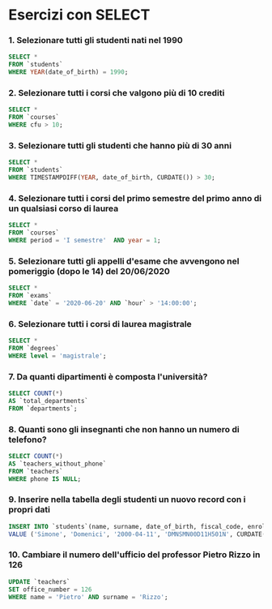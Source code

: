 # Esercizi con SELECT

### 1. Selezionare tutti gli studenti nati nel 1990
```sql
SELECT *
FROM `students`
WHERE YEAR(date_of_birth) = 1990;
```
### 2. Selezionare tutti i corsi che valgono più di 10 crediti
```sql
SELECT * 
FROM `courses` 
WHERE cfu > 10;
```
### 3. Selezionare tutti gli studenti che hanno più di 30 anni
```sql
SELECT * 
FROM `students` 
WHERE TIMESTAMPDIFF(YEAR, date_of_birth, CURDATE()) > 30;
```
### 4. Selezionare tutti i corsi del primo semestre del primo anno di un qualsiasi corso di laurea
```sql
SELECT * 
FROM `courses` 
WHERE period = 'I semestre'  AND year = 1;
```
### 5. Selezionare tutti gli appelli d'esame che avvengono nel pomeriggio (dopo le 14) del 20/06/2020
```sql
SELECT * 
FROM `exams`
WHERE `date` = '2020-06-20' AND `hour` > '14:00:00';
```
### 6. Selezionare tutti i corsi di laurea magistrale
```sql
SELECT * 
FROM `degrees` 
WHERE level = 'magistrale';
```
### 7. Da quanti dipartimenti è composta l'università?
```sql
SELECT COUNT(*) 
AS `total_departments` 
FROM `departments`;
```
### 8. Quanti sono gli insegnanti che non hanno un numero di telefono?
```sql
SELECT COUNT(*) 
AS `teachers_without_phone` 
FROM `teachers` 
WHERE phone IS NULL;
```
### 9. Inserire nella tabella degli studenti un nuovo record con i propri dati
```sql
INSERT INTO `students`(name, surname, date_of_birth, fiscal_code, enrolment_date, registration_number , email, degree_id) 
VALUE ('Simone', 'Domenici', '2000-04-11', 'DMNSMN00D11H501N', CURDATE(), '690096', 'simone00@gmail.com', '96');
```
### 10. Cambiare il numero dell'ufficio del professor Pietro Rizzo in 126
```sql
UPDATE `teachers` 
SET office_number = 126 
WHERE name = 'Pietro' AND surname = 'Rizzo';
```

